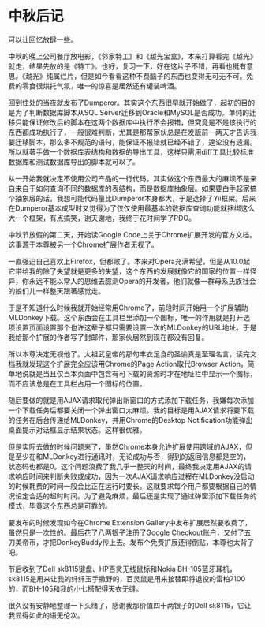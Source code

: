 # 中秋后记

可以让回忆放肆一些。

中秋的晚上公司餐厅放电影，《邻家特工》和《越光宝盒》，本来打算看完《越光》就走，结果先放的是《特工》。也好，复习一下，好在这片子不错，再看也挺有意思。《越光》纯属烂片，但是如今看看这种不费脑子的东西也变得无可无不可。免费的零食很烘托气氛，唯一的惊喜是居然还有罐装啤酒。

回到住处的当夜就发布了Dumperor。其实这个东西很早就开始做了，起初的目的是为了判断数据库脚本从SQL Server迁移到Oracle和MySQL是否成功。单纯的迁移只能保证修改后的脚本在这两个数据库中执行不会报错，但究竟是不是该执行的东西都成功执行了，一般很难判断，尤其是那帮家伙总是在发版前一两天才告诉我要迁移脚本，那么多不规范的语句，能保证不报错就已经不错了，遑论没有遗漏。所以就著手做一个数据库表结构和数据的导出工具，这样只需用diff工具比较标准数据库和测试数据库导出的脚本就可以了。

从一开始我就决定不使用公司产品的一行代码。其实做这个东西最大的麻烦不是来自来自于如何查询不同的数据库的表结构，而是数据库抽象层。如果要白手起家搞个抽象层的话，我想可能代码量比Dumperor本身都大，于是选择了Yii框架。后来在Dumperor基本成型时又觉得为了仅仅使用最基本的数据库查询功能就捆绑这么大一个框架，有点搞笑，谢天谢地，我终于花时间学了PDO。

中秋节放假的第二天，开始读Google Code上关于Chrome扩展开发的官方文档。这事源于本尊被另一个Chrome扩展作者无视了。

一直强迫自己喜欢上Firefox，但都败了。本来对Opera充满希望，但是从10.0起它带给我的除了失望就是更多的失望，这个东西的发展就像它的国家的位置一样怪异，你永远不能以常人的思维去臆测Opera的开发者，他们就像一群母系氏族社会的娘们儿一样整天跟著感觉走。

于是不知道什么时候我就开始经常用Chrome了，前段时间开始用一个扩展辅助MLDonkey下载。这个东西会在工具栏里添加一个图标，唯一的作用就是打开选项设置页面设置那个也许这辈子都只需要设置一次的MLDonkey的URL地址。于是我给那个扩展的作者写了封邮件，那家伙居然到现在都没有回复。

所以本尊决定无视他了。太祖武皇帝的那句丰衣足食的圣谕真是至理名言，读完文档我就发现这个扩展完全应该用Chrome的Page Action取代Browser Action，简单地说就是当且仅当本页面中包含有可下载的资源时才在地址栏中显示一个图标，而不应该总是在工具栏占用一个图标的位置。

随后要做的就是用AJAX请求取代弹出新窗口的方式添加下载任务，我嫌每次添加一个下载任务后都要关闭一个弹出窗口太麻烦。我的目标是用AJAX请求将要下载的任务在后台传递给MLDonkey，并用Chrome的Desktop Notification功能弹出桌面提示对话框显示结果状态。这样很优雅。

但是实际去做的时候问题来了，虽然Chrome本身允许扩展使用跨域的AJAX，但是至少在和MLDonkey进行通讯时，无论成功与否，得到的返回信息都是空的，状态码也都是0。这个问题浪费了我几乎一整天的时间，最终我决定用AJAX的请求响应时间来判断失败或成功，因为一次AJAX请求响应过程在MLDonkey没启动的时候耗费的时间一般会比正在运行时要长。这就要求每个用户都要根据自己的情况设定合适的超时时间。为了避免麻烦，最后还是实现了通过弹窗添加下载任务的模式，毕竟这个东西总是可靠的。

要发布的时候发现如今在Chrome Extension Gallery中发布扩展居然要收费了，虽然只是一次性的。最后花了八两银子注册了Google Checkout账户，又付了五刀美帝币，才把DonkeyBuddy传上去。发布个免费扩展还得倒贴，本尊也太背了吧。

节后收到了Dell sk8115键盘、HP百灵无线鼠标和Nokia BH-105蓝牙耳机，sk8115是用来让我的纤纤玉手撒野的，百灵鼠是用来接替即将退役的雷柏7100的，而BH-105和我的小七搭配得天衣无缝。

很久没有安静地整理一下头绪了，感谢我那价值四十两银子的Dell sk8115，它让我显得如此的语无伦次。

